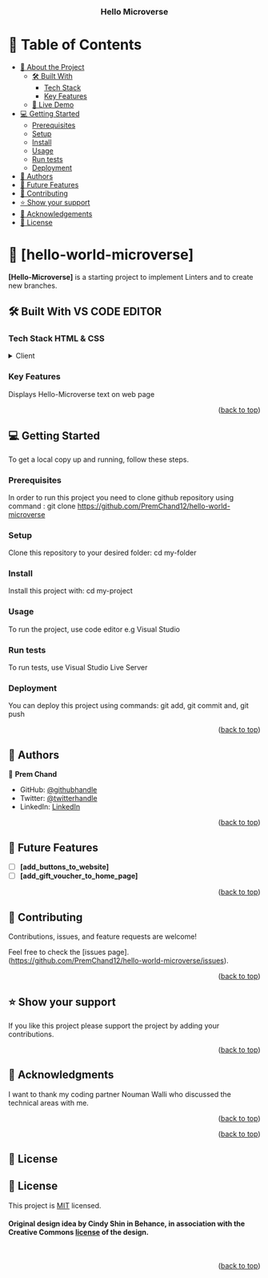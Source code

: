 <div align="center">
  
  <br/>

  <h3><b>Hello Microverse</b></h3>

</div>


# 📗 Table of Contents

- [📖 About the Project](#about-project)
  - [🛠 Built With](#built-with)
    - [Tech Stack](#tech-stack)
    - [Key Features](#key-features)
  - [🚀 Live Demo](#live-demo)
- [💻 Getting Started](#getting-started)
  - [Prerequisites](#prerequisites)
  - [Setup](#setup)
  - [Install](#install)
  - [Usage](#usage)
  - [Run tests](#run-tests)
  - [Deployment](#deployment)
- [👥 Authors](#authors)
- [🔭 Future Features](#future-features)
- [🤝 Contributing](#contributing)
- [⭐️ Show your support](#support)
- [🙏 Acknowledgements](#acknowledgements)
- [📝 License](#license)


# 📖 [hello-world-microverse] <a name="about-project"></a>

**[Hello-Microverse]** is a starting project to implement Linters and to create new branches.

## 🛠 Built With <a name="built-with">VS CODE EDITOR</a>

### Tech Stack <a name="tech-stack">HTML & CSS</a> 
  <details>
    <summary>Client</summary>
    <ul>
      <li>HTML</li>
      <li>CSS</li>
    </ul>
  </details>

### Key Features <a name="key-features"></a> 

Displays Hello-Microverse text on web page

<p align="right">(<a href="#readme-top">back to top</a>)</p>


## 💻 Getting Started <a name="getting-started"></a>

To get a local copy up and running, follow these steps.

### Prerequisites

In order to run this project you need to clone github repository using command : git clone https://github.com/PremChand12/hello-world-microverse

### Setup

Clone this repository to your desired folder: cd my-folder

### Install

Install this project with: cd my-project

### Usage

To run the project, use code editor e.g Visual Studio

### Run tests

To run tests, use Visual Studio Live Server

### Deployment

You can deploy this project using commands:
git add,
git commit and,
git push

<p align="right">(<a href="#readme-top">back to top</a>)</p>


## 👥 Authors <a name="authors"></a>

👤 **Prem Chand**

- GitHub: [@githubhandle](https://github.com/PremChand12)
- Twitter: [@twitterhandle](https://twitter.com/Chandu1111112)
- LinkedIn: [LinkedIn](https://www.linkedin.com/in/prem-chand-maddati-15a69a1a8/)

<p align="right">(<a href="#readme-top">back to top</a>)</p>

## 🔭 Future Features <a name="future-features"></a>

- [ ] **[add_buttons_to_website]**
- [ ] **[add_gift_voucher_to_home_page]**

<p align="right">(<a href="#readme-top">back to top</a>)</p>

## 🤝 Contributing <a name="contributing"></a>

Contributions, issues, and feature requests are welcome!

Feel free to check the [issues page].(https://github.com/PremChand12/hello-world-microverse/issues).

<p align="right">(<a href="#readme-top">back to top</a>)</p>


## ⭐️ Show your support <a name="support"></a>

If you like this project please support the project by adding your contributions.

<p align="right">(<a href="#readme-top">back to top</a>)</p>

## 🙏 Acknowledgments <a name="acknowledgements"></a>

I want to thank my coding partner Nouman Walli who discussed the technical areas with me.

<p align="right">(<a href="#readme-top">back to top</a>)</p>

<p align="right">(<a href="#readme-top">back to top</a>)</p>

## 📝 License <a name="license"></a>

## 📝 License

This project is [MIT](./MIT.md) licensed.

#### Original design idea by **Cindy Shin in Behance**, in association with the Creative Commons [license](./MIT.md) of the design.
<br />

<p align="right">(<a href="#readme-top">back to top</a>)</p>
